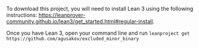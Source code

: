 To download this project, you will need to install Lean 3 using the following instructions: https://leanprover-community.github.io/lean3/get_started.html#regular-install.

Once you have Lean 3, open your command line and run `leanproject get https://github.com/agusakov/excluded_minor_binary`
